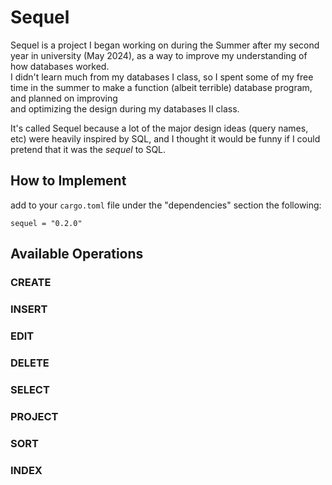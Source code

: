 # Sequel

Sequel is a project I began working on during the Summer after my second year in university (May 2024), as a way to improve my understanding of how databases worked. <br>
I didn't learn much from my databases I class, so I spent some of my free time in the summer to make a function (albeit terrible) database program, and planned on improving <br>
and optimizing the design during my databases II class.

It's called Sequel because a lot of the major design ideas (query names, etc) were heavily inspired by SQL, and I thought it would be funny if I could pretend that it was the *sequel* to SQL. 

## How to Implement 
add to your `cargo.toml` file under the "dependencies" section the following:
```
sequel = "0.2.0"
```

## Available Operations

### CREATE

### INSERT

### EDIT

### DELETE

### SELECT

### PROJECT

### SORT

### INDEX